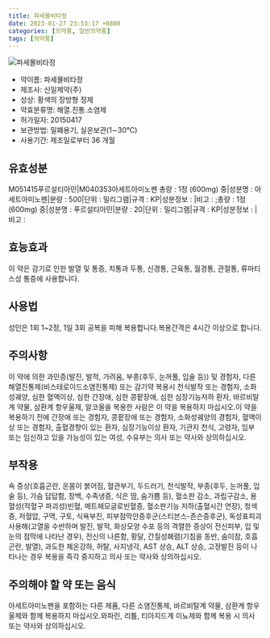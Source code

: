 ```yaml
---
title: 파세몰비타정
date: 2023-01-27 23:53:17 +0800
categories: [의약품, 일반의약품]
tags: [의약품]
---
```

![파세몰비타정](https://nedrug.mfds.go.kr/pbp/cmn/itemImageDownload/1N5PLuAiUv6)

- 약이름: 파세몰비타정
- 제조사: 신일제약(주)
- 성상: 황색의 장방형 정제
- 약효분류명: 해열.진통.소염제
- 허가일자: 20150417
- 보관방법: 밀폐용기, 실온보관(1∼30℃)
- 사용기간: 제조일로부터 36 개월
## 유효성분
M051415푸르설티아민|M040353아세트아미노펜
총량 : 1정 (600mg) 중|성분명 : 아세트아미노펜|분량 : 500|단위 : 밀리그램|규격 : KP|성분정보 : |비고 : ;총량 : 1정 (600mg) 중|성분명 : 푸르설티아민|분량 : 20|단위 : 밀리그램|규격 : KP|성분정보 : |비고 :
## 효능효과
이 약은 감기로 인한 발열 및 통증, 치통과 두통, 신경통, 근육통, 월경통, 관절통, 류마티스성 통증에 사용합니다.
## 사용법
성인은 1회 1~2정, 1일 3회 공복을 피해 복용합니다.복용간격은 4시간 이상으로 합니다.
## 주의사항
이 약에 의한 과민증(발진, 발적, 가려움, 부종(후두, 눈꺼풀, 입술 등)) 및 경험자, 다른 해열진통제(비스테로이드소염진통제) 또는 감기약 복용시 천식발작 또는 경험자, 소화성궤양, 심한 혈액이상, 심한 간장애, 심한 콩팥장애, 심한 심장기능저하 환자, 바르비탈계 약물, 삼환계 항우울제, 알코올을 복용한 사람은 이 약을 복용하지 마십시오.이 약을 복용하기 전에 간장애 또는 경험자, 콩팥장애 또는 경험자, 소화성궤양의 경험자, 혈액이상 또는 경험자, 출혈경향이 있는 환자, 심장기능이상 환자, 기관지 천식, 고령자, 임부 또는 임신하고 있을 가능성이 있는 여성, 수유부는 의사 또는 약사와 상의하십시오.
## 부작용
쇽 증상(호흡곤란, 온몸이 붉어짐, 혈관부기, 두드러기, 천식발작, 부종(후두, 눈꺼풀, 입술 등), 가슴 답답함, 창백, 수족냉증, 식은 땀, 숨가쁨 등), 혈소판 감소, 과립구감소, 용혈성(적혈구 파괴성)빈혈, 메트헤모글로빈혈증, 혈소판기능 저하(출혈시간 연장), 청색증, 저혈압, 구역, 구토, 식욕부진, 피부점막안증후군(스티븐스-존슨증후군), 독성표피괴사용해(고열을 수반하며 발진, 발적, 화상모양 수포 등의 격렬한 증상이 전신피부, 입 및 눈의 점막에 나타난 경우), 전신의 나른함, 황달, 간질성폐렴(기침을 동반, 숨이참, 호흡곤란, 발열), 과도한 체온강하, 허탈, 사지냉각, AST 상승, ALT 상승, 고정발진 등이 나타나는 경우 복용을 즉각 중지하고 의사 또는 약사와 상의하십시오.
## 주의해야 할 약 또는 음식
아세트아미노펜을 포함하는 다른 제품, 다른 소염진통제, 바르비탈계 약물, 삼환계 항우울제와 함께 복용하지 마십시오.와파린, 리튬, 티아지드계 이뇨제와 함께 복용 시 의사 또는 약사와 상의하십시오.

